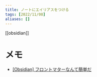 ```yaml
---
title: ノートにエイリアスをつける
tags: [2022/11/08]
aliases: []
---
```


[[obsidian]]
# メモ
- [[Obsidian] フロントマターなんて簡単だ](https://www.google.com/amp/s/pouhon.net/obsidian-frontmatter/7261/%3famp=1)